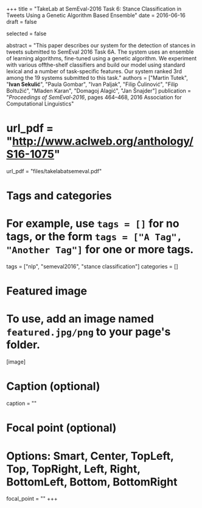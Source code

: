 +++
title = "TakeLab at SemEval-2016 Task 6: Stance Classification in Tweets Using a Genetic Algorithm Based Ensemble"
date = 2016-06-16
draft = false

selected = false

abstract = "This paper describes our system for the detection of stances in tweets submitted to SemEval 2016 Task 6A. The system uses an ensemble of learning algorithms, fine-tuned using a genetic algorithm. We experiment with various offthe-shelf classifiers and build our model using standard lexical and a number of task-specific features. Our system ranked 3rd among the 19 systems submitted to this task."
authors = ["Martin Tutek", "**Ivan Sekulić**", "Paula Gombar", "Ivan Paljak", "Filip Čulinović", "Filip Boltužić", "Mladen Karan", "Domagoj Alagić", "Jan Šnajder"]
publication = "*Proceedings of SemEval-2016*, pages 464–468, 2016 Association for Computational Linguistics"
# url_pdf = "http://www.aclweb.org/anthology/S16-1075"
url_pdf = "files/takelabatsemeval.pdf"

# Tags and categories
# For example, use `tags = []` for no tags, or the form `tags = ["A Tag", "Another Tag"]` for one or more tags.
tags = ["nlp", "semeval2016", "stance classification"]
categories = []

# Featured image
# To use, add an image named `featured.jpg/png` to your page's folder. 
[image]
  # Caption (optional)
  caption = ""

  # Focal point (optional)
  # Options: Smart, Center, TopLeft, Top, TopRight, Left, Right, BottomLeft, Bottom, BottomRight
  focal_point = ""
+++
